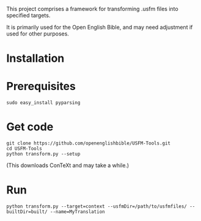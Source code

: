 This project comprises a framework for transforming .usfm files into specified targets.

It is primarily used for the Open English Bible, and may need adjustment if used for other purposes.

# Installation

# Prerequisites

    sudo easy_install pyparsing

# Get code

    git clone https://github.com/openenglishbible/USFM-Tools.git
    cd USFM-Tools
    python transform.py --setup
 
(This downloads ConTeXt and may take a while.)
 
# Run

    python transform.py --target=context --usfmDir=/path/to/usfmfiles/ --builtDir=built/ --name=MyTranslation

